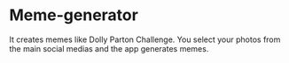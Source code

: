 # Meme-generator
It creates memes like Dolly Parton Challenge. You select your photos from the main social medias and the app generates memes.